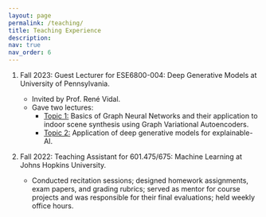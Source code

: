 ```yaml
---
layout: page
permalink: /teaching/
title: Teaching Experience
description: 
nav: true
nav_order: 6
---
```


1. Fall 2023: Guest Lecturer for ESE6800-004: Deep Generative Models at University of Pennsylvania.
	- Invited by Prof. René Vidal.
	- Gave two lectures:
	  - <u>Topic 1:</u> Basics of Graph Neural Networks and their application to indoor scene synthesis using Graph Variational Autoencoders.
	  - <u>Topic 2:</u> Application of deep generative models for explainable-AI.

2. Fall 2022: Teaching Assistant for 601.475/675: Machine Learning at Johns Hopkins University.
   - Conducted recitation sessions; designed homework assignments, exam papers, and grading rubrics; served as mentor for course projects and was responsible for their final evaluations; held weekly office hours.

